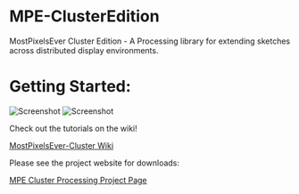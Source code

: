 MPE-ClusterEdition
==================

MostPixelsEver Cluster Edition - A Processing library for extending sketches across distributed display environments.

# Getting Started:

![Screenshot](https://lh6.googleusercontent.com/-FQe3TEUKN9s/UA8WGVjR1kI/AAAAAAAABaI/0VGCoprnw5Y/s200/IMG_0858.jpg)  ![Screenshot](https://lh3.googleusercontent.com/-aVL8RqSPwyo/UA8WGdDq8iI/AAAAAAAABaM/_HffyfeCVKE/s225/IMG_0859.jpg
)


Check out the tutorials on the wiki!

[MostPixelsEver-Cluster Wiki](https://github.com/bmwesting/MPE-ClusterEdition/wiki/MostPixelsEver-HowTo)

Please see the project website for downloads: 

[MPE Cluster Processing Project Page](http://www.tacc.utexas.edu/tacc-software/mostpixelsever)